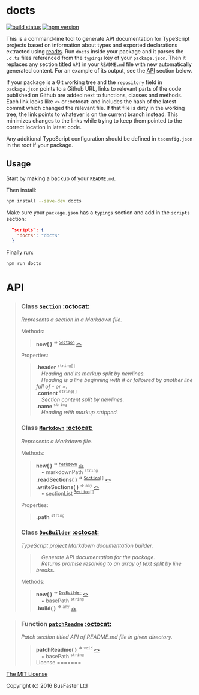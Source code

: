 docts
=====

[![build status](https://travis-ci.org/charto/docts.svg?branch=master)](http://travis-ci.org/charto/docts)
[![npm version](https://img.shields.io/npm/v/docts.svg)](https://www.npmjs.com/package/docts)

This is a command-line tool to generate API documentation for TypeScript projects
based on information about types and exported declarations extracted using [readts](https://github.com/charto/readts).
Run `docts` inside your package and it parses the `.d.ts` files referenced from the `typings` key of your `package.json`.
Then it replaces any section titled `API` in your `README.md` file with new automatically generated content.
For an example of its output, see the [API](#api) section below.

If your package is a Git working tree and the `repository` field in `package.json` points to a Github URL,
links to relevant parts of the code published on Github are added next to functions, classes and methods.
Each link looks like `<>` or :octocat: and includes the hash of the latest commit which changed the relevant file.
If that file is dirty in the working tree, the link points to whatever is on the current branch instead.
This minimizes changes to the links while trying to keep them pointed to the correct location in latest code.

Any additional TypeScript configuration should be defined in `tsconfig.json` in the root if your package.

Usage
-----

Start by making a backup of your `README.md`.

Then install:

```sh
npm install --save-dev docts
```

Make sure your `package.json` has a `typings` section and add in the `scripts` section:

```json
  "scripts": {
    "docts": "docts"
  }
```

Finally run:

```sh
npm run docts
```

API
===

>
> <a name="api-Section"></a>
> ### Class [`Section`](#api-Section) [:octocat:](#)
> <em>Represents a section in a Markdown file.</em>  
>  
> Methods:  
> > **new( )** <sup>&rArr; <code>[Section](#api-Section)</code></sup> [`<>`](#)  
>  
> Properties:  
> > **.header** <sup><code>string[]</code></sup>  
> > &emsp;<em>Heading and its markup split by newlines.</em>  
> > &emsp;<em>Heading is a line beginning with # or followed by another line full of - or =.</em>  
> > **.content** <sup><code>string[]</code></sup>  
> > &emsp;<em>Section content split by newlines.</em>  
> > **.name** <sup><code>string</code></sup>  
> > &emsp;<em>Heading with markup stripped.</em>  
>
> <a name="api-Markdown"></a>
> ### Class [`Markdown`](#api-Markdown) [:octocat:](#)
> <em>Represents a Markdown file.</em>  
>  
> Methods:  
> > **new( )** <sup>&rArr; <code>[Markdown](#api-Markdown)</code></sup> [`<>`](#)  
> > &emsp;&#x25aa; markdownPath <sup><code>string</code></sup>  
> > **.readSections( )** <sup>&rArr; <code>[Section](#api-Section)[]</code></sup> [`<>`](#)  
> > **.writeSections( )** <sup>&rArr; <code>any</code></sup> [`<>`](#)  
> > &emsp;&#x25aa; sectionList <sup><code>[Section](#api-Section)[]</code></sup>  
>  
> Properties:  
> > **.path** <sup><code>string</code></sup>  
>
> <a name="api-DocBuilder"></a>
> ### Class [`DocBuilder`](#api-DocBuilder) [:octocat:](#)
> <em>TypeScript project Markdown documentation builder.</em>  
> > &emsp;<em>Generate API documentation for the package.</em>  
> > &emsp;<em>Returns promise resolving to an array of text split by line breaks.</em>  
>  
> Methods:  
> > **new( )** <sup>&rArr; <code>[DocBuilder](#api-DocBuilder)</code></sup> [`<>`](#)  
> > &emsp;&#x25aa; basePath <sup><code>string</code></sup>  
> > **.build( )** <sup>&rArr; <code>any</code></sup> [`<>`](#)  

>
> <a name="api-patchReadme"></a>
> ### Function [`patchReadme`](#api-patchReadme) [:octocat:](#)
> <em>Patch section titled API of README.md file in given directory.</em>  
> > **patchReadme( )** <sup>&rArr; <code>void</code></sup> [`<>`](#)  
> > &emsp;&#x25aa; basePath <sup><code>string</code></sup>  
License
=======

[The MIT License](https://raw.githubusercontent.com/charto/docts/master/LICENSE)

Copyright (c) 2016 BusFaster Ltd
